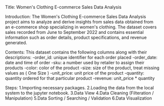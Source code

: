Title: Women's Clothing E-commerce Sales Data Analysis

Introduction: The Women's Clothing E-commerce Sales Data Analysis project aims to analyze and derive insights from sales data obtained from an e-commerce shop specializing in women's clothing. The dataset covers sales recorded from June to September 2022 and contains essential information such as order details, product specifications, and revenue generated.

Contents: This dataset contains the following columns along with their descriptions: -order_id: unique identifier for each order placed -order_date: date and time of order -sku: a number used by retailer to assign their products -color: color of the product -size: size of the product, treat missing values as ( One Size ) -unit_price: unit price of the product -quantity: quantity ordered for that particular product -revenue: unit_price * quantity

Steps:
1.Importing necessary packages.
2.Loading the data from the local system to the jupyter notebook.
3.Data View
4.Data Cleaning (Filteration / Manipulation)
5.Data Sorting / Searching / Validation
6.Data Visualization
